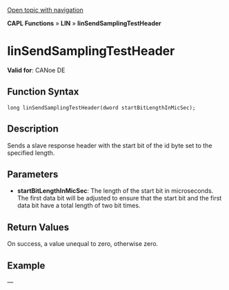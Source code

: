 [Open topic with navigation](../../../../../CANoeDEFamily.htm#Topics/CAPLFunctions/LIN/Functions/CAPLfunctionLINSendSamplingTestHeader.md)

**CAPL Functions** » **LIN** » **linSendSamplingTestHeader**

# linSendSamplingTestHeader

**Valid for**: CANoe DE

## Function Syntax

```
long linSendSamplingTestHeader(dword startBitLengthInMicSec);
```

## Description

Sends a slave response header with the start bit of the id byte set to the specified length.

## Parameters

- **startBitLengthInMicSec**: The length of the start bit in microseconds. The first data bit will be adjusted to ensure that the start bit and the first data bit have a total length of two bit times.

## Return Values

On success, a value unequal to zero, otherwise zero.

## Example

—
